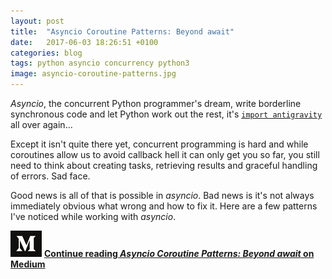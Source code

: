 ```yaml
---
layout: post
title:  "Asyncio Coroutine Patterns: Beyond await"
date:   2017-06-03 18:26:51 +0100
categories: blog
tags: python asyncio concurrency python3
image: asyncio-coroutine-patterns.jpg
---
```


*Asyncio*, the concurrent Python programmer's dream, write borderline synchronous code and let Python work out the rest, it's [`import antigravity`](http://xkcd.com/353/) all over again...

Except it isn't quite there yet, concurrent programming is hard and while coroutines allow us to avoid callback hell it can only get you so far, you still need to think about creating tasks, retrieving results and graceful handling of errors. Sad face.

Good news is all of that is possible in *asyncio*. Bad news is it's not always immediately obvious what wrong and how to fix it. Here are a few patterns I've noticed while working with *asyncio*.

![Medium](/assets/medium-50px.png) **[Continue reading *Asyncio Coroutine Patterns: Beyond await* on Medium](https://medium.com/python-pandemonium/asyncio-coroutine-patterns-beyond-await-a6121486656f)**